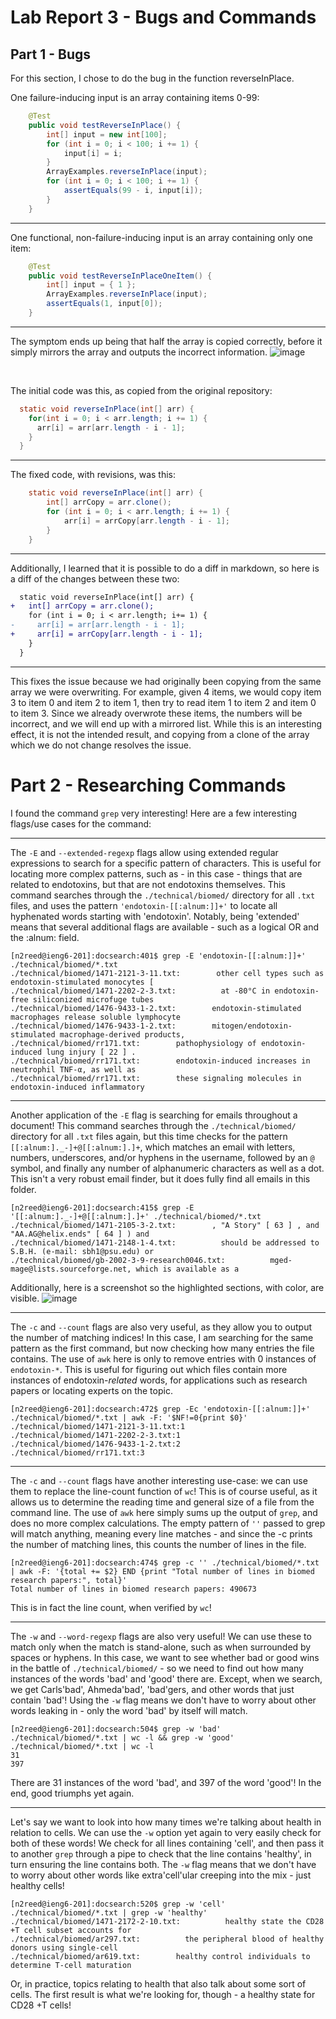 # Lab Report 3 - Bugs and Commands

## Part 1 - Bugs
For this section, I chose to do the bug in the function reverseInPlace.

One failure-inducing input is an array containing items 0-99:
```java
    @Test
    public void testReverseInPlace() {
        int[] input = new int[100];
        for (int i = 0; i < 100; i += 1) {
            input[i] = i;
        }
        ArrayExamples.reverseInPlace(input);
        for (int i = 0; i < 100; i += 1) {
            assertEquals(99 - i, input[i]);
        }
    }
```

<hr>

One functional, non-failure-inducing input is an array containing only one item:
```java
    @Test
    public void testReverseInPlaceOneItem() {
        int[] input = { 1 };
        ArrayExamples.reverseInPlace(input);
        assertEquals(1, input[0]);
    }
```

<hr>

The symptom ends up being that half the array is copied correctly, before it simply mirrors the array and outputs the incorrect information.
![image](https://github.com/Minater247/cse-15l-lab-reports/assets/45747191/63dff5c2-985b-4686-9fac-0f7117cbcd0f)

<br>

The initial code was this, as copied from the original repository:
```java
  static void reverseInPlace(int[] arr) {
    for(int i = 0; i < arr.length; i += 1) {
      arr[i] = arr[arr.length - i - 1];
    }
  }
```

<hr>

The fixed code, with revisions, was this:
```java
    static void reverseInPlace(int[] arr) {
        int[] arrCopy = arr.clone();
        for (int i = 0; i < arr.length; i += 1) {
            arr[i] = arrCopy[arr.length - i - 1];
        }
    }
```

<hr>

Additionally, I learned that it is possible to do a diff in markdown, so here is a diff of the changes between these two:
```diff
  static void reverseInPlace(int[] arr) {
+   int[] arrCopy = arr.clone();
    for (int i = 0; i < arr.length; i+= 1) {
-     arr[i] = arr[arr.length - i - 1];
+     arr[i] = arrCopy[arr.length - i - 1];
    }
  }
```
<hr>
This fixes the issue because we had originally been copying from the same array we were overwriting. For example, given 4 items, we would copy item 3 to item 0 and item 2 to item 1, then try to read item 1 to item 2 and item 0 to item 3. Since we already overwrote these items, the numbers will be incorrect, and we will end up with a mirrored list. While this is an interesting effect, it is not the intended result, and copying from a clone of the array which we do not change resolves the issue.

# Part 2 - Researching Commands
I found the command `grep` very interesting! Here are a few interesting flags/use cases for the command:

<hr>

The `-E` and `--extended-regexp` flags allow using extended regular expressions to search for a specific pattern of characters. This is useful for locating more complex patterns, such as - in this case - things that are related to endotoxins, but that are not endotoxins themselves. This command searches through the `./technical/biomed/` directory for all `.txt` files, and uses the pattern `'endotoxin-[[:alnum:]]+'` to locate all hyphenated words starting with 'endotoxin'. Notably, being 'extended' means that several additional flags are available - such as a logical OR and the :alnum: field.
```console
[n2reed@ieng6-201]:docsearch:401$ grep -E 'endotoxin-[[:alnum:]]+' ./technical/biomed/*.txt
./technical/biomed/1471-2121-3-11.txt:        other cell types such as endotoxin-stimulated monocytes [
./technical/biomed/1471-2202-2-3.txt:          at -80°C in endotoxin-free siliconized microfuge tubes
./technical/biomed/1476-9433-1-2.txt:        endotoxin-stimulated macrophages release soluble lymphocyte
./technical/biomed/1476-9433-1-2.txt:        mitogen/endotoxin-stimulated macrophage-derived products,
./technical/biomed/rr171.txt:        pathophysiology of endotoxin-induced lung injury [ 22 ] .
./technical/biomed/rr171.txt:        endotoxin-induced increases in neutrophil TNF-α, as well as
./technical/biomed/rr171.txt:        these signaling molecules in endotoxin-induced inflammatory
```

<hr>

Another application of the `-E` flag is searching for emails throughout a document! This command searches through the `./technical/biomed/` directory for all `.txt` files again, but this time checks for the pattern `[[:alnum:]._-]+@[[:alnum:].]+`, which matches an email with letters, numbers, underscores, and/or hyphens in the username, followed by an `@` symbol, and finally any number of alphanumeric characters as well as a dot. This isn't a very robust email finder, but it does fully find all emails in this folder.
```console
[n2reed@ieng6-201]:docsearch:415$ grep -E '[[:alnum:]._-]+@[[:alnum:].]+' ./technical/biomed/*.txt
./technical/biomed/1471-2105-3-2.txt:        , "A Story" [ 63 ] , and "AA.AG@helix.ends" [ 64 ] ) and
./technical/biomed/1471-2148-1-4.txt:          should be addressed to S.B.H. (e-mail: sbh1@psu.edu) or
./technical/biomed/gb-2002-3-9-research0046.txt:          mged-mage@lists.sourceforge.net, which is available as a
```
Additionally, here is a screenshot so the highlighted sections, with color, are visible.
![image](https://github.com/Minater247/cse-15l-lab-reports/assets/45747191/747095e9-8b2b-4fd7-ba9b-cc99e032f3c8)

<hr>

The `-c` and `--count` flags are also very useful, as they allow you to output the number of matching indices! In this case, I am searching for the same pattern as the first command, but now checking how many entries the file contains. The use of `awk` here is only to remove entries with 0 instances of `endotoxin-*`. This is useful for figuring out which files contain more instances of endotoxin-*related* words, for applications such as research papers or locating experts on the topic.
```console
[n2reed@ieng6-201]:docsearch:472$ grep -Ec 'endotoxin-[[:alnum:]]+' ./technical/biomed/*.txt | awk -F: '$NF!=0{print $0}'
./technical/biomed/1471-2121-3-11.txt:1
./technical/biomed/1471-2202-2-3.txt:1
./technical/biomed/1476-9433-1-2.txt:2
./technical/biomed/rr171.txt:3
```

<hr>

The `-c` and `--count` flags have another interesting use-case: we can use them to replace the line-count function of `wc`! This is of course useful, as it allows us to determine the reading time and general size of a file from the command line. The use of `awk` here simply sums up the output of `grep`, and does no more complex calculations. The empty pattern of `''` passed to grep will match anything, meaning every line matches - and since the -c prints the number of matching lines, this counts the number of lines in the file.
```console
[n2reed@ieng6-201]:docsearch:474$ grep -c '' ./technical/biomed/*.txt | awk -F: '{total += $2} END {print "Total number of lines in biomed research papers:", total}'
Total number of lines in biomed research papers: 490673
```
This is in fact the line count, when verified by `wc`!

<hr>

The `-w` and `--word-regexp` flags are also very useful! We can use these to match only when the match is stand-alone, such as when surrounded by spaces or hyphens. In this case, we want to see whether bad or good wins in the battle of `./technical/biomed/` - so we need to find out how many instances of the words 'bad' and 'good' there are. Except, when we search, we get Carls'bad', Ahmeda'bad', 'bad'gers, and other words that just contain 'bad'! Using the `-w` flag means we don't have to worry about other words leaking in - only the word 'bad' by itself will match.
```console
[n2reed@ieng6-201]:docsearch:504$ grep -w 'bad' ./technical/biomed/*.txt | wc -l && grep -w 'good' ./technical/biomed/*.txt | wc -l
31
397
```
There are 31 instances of the word 'bad', and 397 of the word 'good'! In the end, good triumphs yet again.

<hr>

Let's say we want to look into how many times we're talking about health in relation to cells. We can use the `-w` option yet again to very easily check for both of these words! We check for all lines containing 'cell', and then pass it to another `grep` through a pipe to check that the line contains 'healthy', in turn ensuring the line contains both. The `-w` flag means that we don't have to worry about other words like extra'cell'ular creeping into the mix - just healthy cells!
```console
[n2reed@ieng6-201]:docsearch:520$ grep -w 'cell' ./technical/biomed/*.txt | grep -w 'healthy'
./technical/biomed/1471-2172-2-10.txt:          healthy state the CD28 +T cell subset accounts for
./technical/biomed/ar297.txt:          the peripheral blood of healthy donors using single-cell
./technical/biomed/ar619.txt:        healthy control individuals to determine T-cell maturation
```
Or, in practice, topics relating to health that also talk about some sort of cells. The first result is what we're looking for, though - a healthy state for CD28 +T cells!

